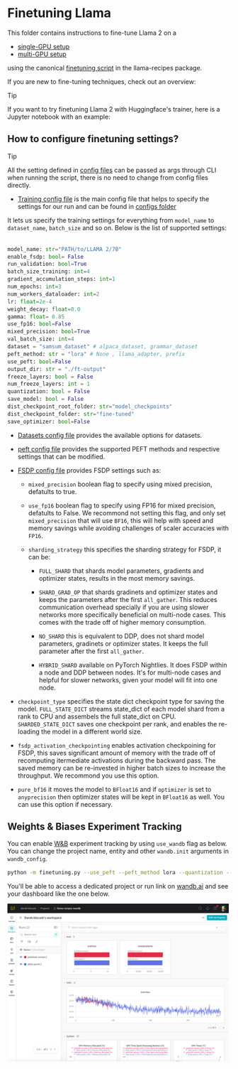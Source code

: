 # Finetuning Llama

This folder contains instructions to fine-tune Llama 2 on a 
* [single-GPU setup](./singlegpu_finetuning.md)
* [multi-GPU setup](./multigpu_finetuning.md) 

using the canonical [finetuning script](../../src/llama_recipes/finetuning.py) in the llama-recipes package.

If you are new to fine-tuning techniques, check out an overview: [](./LLM_finetuning_overview.md)

> [!TIP]
> If you want to try finetuning Llama 2 with Huggingface's trainer, here is a Jupyter notebook with an example: [](./huggingface_trainer/peft_finetuning.ipynb)


## How to configure finetuning settings?

> [!TIP]
> All the setting defined in [config files](../../src/llama_recipes/configs/) can be passed as args through CLI when running the script, there is no need to change from config files directly.


* [Training config file](../../src/llama_recipes/configs/training.py) is the main config file that helps to specify the settings for our run and can be found in [configs folder](../../src/llama_recipes/configs/)

It lets us specify the training settings for everything from `model_name` to `dataset_name`, `batch_size` and so on. Below is the list of supported settings:

```python

model_name: str="PATH/to/LLAMA 2/7B"
enable_fsdp: bool= False
run_validation: bool=True
batch_size_training: int=4
gradient_accumulation_steps: int=1
num_epochs: int=3
num_workers_dataloader: int=2
lr: float=2e-4
weight_decay: float=0.0
gamma: float= 0.85
use_fp16: bool=False
mixed_precision: bool=True
val_batch_size: int=4
dataset = "samsum_dataset" # alpaca_dataset, grammar_dataset
peft_method: str = "lora" # None , llama_adapter, prefix
use_peft: bool=False
output_dir: str = "./ft-output"
freeze_layers: bool = False
num_freeze_layers: int = 1
quantization: bool = False
save_model: bool = False
dist_checkpoint_root_folder: str="model_checkpoints"
dist_checkpoint_folder: str="fine-tuned"
save_optimizer: bool=False

```

* [Datasets config file](../../src/llama_recipes/configs/datasets.py) provides the available options for datasets.

* [peft config file](../../src/llama_recipes/configs/peft.py) provides the supported PEFT methods and respective settings that can be modified.

* [FSDP config file](../../src/llama_recipes/configs/fsdp.py) provides FSDP settings such as:

    * `mixed_precision` boolean flag to specify using mixed precision, defatults to true.

    * `use_fp16` boolean flag to specify using FP16 for mixed precision, defatults to False. We recommond not setting this flag, and only set `mixed_precision` that will use `BF16`, this will help with speed and memory savings while avoiding challenges of scaler accuracies with `FP16`.

    *  `sharding_strategy` this specifies the sharding strategy for FSDP, it can be:
        * `FULL_SHARD` that shards model parameters, gradients and optimizer states, results in the most memory savings.

        * `SHARD_GRAD_OP` that shards gradinets and optimizer states and keeps the parameters after the first `all_gather`. This reduces communication overhead specially if you are using slower networks more specifically beneficial on multi-node cases. This comes with the trade off of higher memory consumption.

        * `NO_SHARD` this is equivalent to DDP, does not shard model parameters, gradinets or optimizer states. It keeps the full parameter after the first `all_gather`.

        * `HYBRID_SHARD` available on PyTorch Nightlies. It does FSDP within a node and DDP between nodes. It's for multi-node cases and helpful for slower networks, given your model will fit into one node.

* `checkpoint_type` specifies the state dict checkpoint type for saving the model. `FULL_STATE_DICT` streams state_dict of each model shard from a rank to CPU and assembels the full state_dict on CPU. `SHARDED_STATE_DICT` saves one checkpoint per rank, and enables the re-loading the model in a different world size.

* `fsdp_activation_checkpointing` enables activation checkpoining for FSDP, this saves significant amount of memory with the trade off of recomputing itermediate activations during the backward pass. The saved memory can be re-invested in higher batch sizes to increase the throughput. We recommond you use this option.

* `pure_bf16` it moves the  model to `BFloat16` and if `optimizer` is set to `anyprecision` then optimizer states will be kept in `BFloat16` as well. You can use this option if necessary.


## Weights & Biases Experiment Tracking

You can enable [W&B](https://wandb.ai/) experiment tracking by using `use_wandb` flag as below. You can change the project name, entity and other `wandb.init` arguments in `wandb_config`.

```bash
python -m finetuning.py --use_peft --peft_method lora --quantization --model_name /patht_of_model_folder/7B --output_dir Path/to/save/PEFT/model --use_wandb
```
You'll be able to access a dedicated project or run link on [wandb.ai](https://wandb.ai) and see your dashboard like the one below. 
<div style="display: flex;">
    <img src="../../docs/images/wandb_screenshot.png" alt="wandb screenshot" width="500" />
</div>
